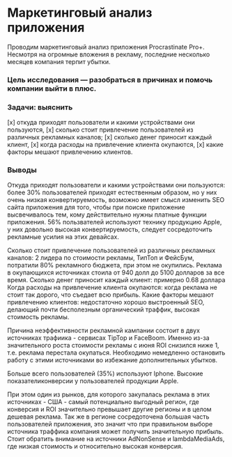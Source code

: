 # Маркетинговый анализ приложения

Проводим маркетинговый анализ приложения Procrastinate Pro+. Несмотря на огромные вложения в рекламу, последние несколько месяцев компания терпит убытки.

### Цель исследования — разобраться в причинах и помочь компании выйти в плюс.

### Задачи: выяснить 
[x] откуда приходят пользователи и какими устройствами они пользуются, 
[x] сколько стоит привлечение пользователей из различных рекламных каналов; 
[x] сколько денег приносит каждый клиент, 
[x] когда расходы на привлечение клиента окупаются, 
[x] какие факторы мешают привлечению клиентов.

### Выводы
Откуда приходят пользователи и какими устройствами они пользуются: более 30% пользователей приходят естественным образом, но у них очень низкая конвертируемость, возможно имеет смысл изменить SEO сайта приложения для того, чтобы при поиске приложение высвечивалось тем, кому действительно нужны платные функции приложения. 56% пользвателей используют технику продукцию Apple, у них довольно высокая конвертируемость, следует сосредоточить рекламные усилия на этих девайсах.

Сколько стоит привлечение пользователей из различных рекламных каналов: 2 лидера по стоимости рекламы, ТипТоп и ФейсБум, потратили 80% рекламного бюджета, при этом не окупились. Реклама в окупающихся источниках стоила от 940 долл до 5100 долларов за все время.
Сколько денег приносит каждый клиент: примерно 0.68 доллара
Когда расходы на привлечение клиента окупаются: когда реклама не стоит так дорого, что съедает всю прибыль.
Какие факторы мешают привлечению клиентов: недостаточно хорошо выстроенный SEO, делающий почти бесполезным органический траффик, высокая стоимость рекламы.


Причина неэффективности рекламной кампании состоит в двух источниках трафиика - сервисах TipTop и FaceBoom. Именно из-за значительного роста стоимости рекламы с июня ROI снизился ниже 1, т.е. реклама перестала окупаться. Необходимо немедленно остановить работу с этими источниками во избежание дополнительных убытков. 

Больше всего пользователей (35%) используют Iphone. Высокие показателиконверсии у пользователей продукции Apple. 

При этом один из рынков, для которого закупалась реклама в этих источниках - США - самый потенциально выгодный регион, где конверсия и ROI значительно превышает другие регионы и в целом дешевая реклама. Так же в регионе сосредоточена большая часть пользователей приложения, это значит что при правильном выборе источника траффика компания может получить значительную прибыль. Стоит обратить внимание на источники AdNonSense и lambdaMediaAds, где низкая стоимость и относительно высокая конверсия.
